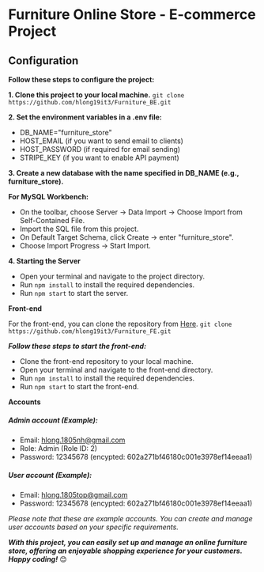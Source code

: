 # Furniture Online Store - E-commerce Project
## Configuration
**Follow these steps to configure the project:**

**1. Clone this project to your local machine.**
`git clone https://github.com/hlong19it3/Furniture_BE.git`

**2. Set the environment variables in a .env file:**

* DB_NAME="furniture_store"
* HOST_EMAIL (if you want to send email to clients)
* HOST_PASSWORD (if required for email sending)
* STRIPE_KEY (if you want to enable API payment)

**3. Create a new database with the name specified in DB_NAME (e.g., furniture_store).**

**For MySQL Workbench:**

* On the toolbar, choose Server -> Data Import -> Choose Import from Self-Contained File.
* Import the SQL file from this project.
* On Default Target Schema, click Create -> enter "furniture_store".
* Choose Import Progress -> Start Import.

**4. Starting the Server**

* Open your terminal and navigate to the project directory.
* Run `npm install` to install the required dependencies.
* Run `npm start` to start the server.

**Front-end**

For the front-end, you can clone the repository from [Here](https://github.com/hlong19it3/Furniture_FE). `git clone https://github.com/hlong19it3/Furniture_FE.git`

***Follow these steps to start the front-end:***

* Clone the front-end repository to your local machine.
* Open your terminal and navigate to the front-end directory.
* Run `npm install` to install the required dependencies.
* Run `npm start` to start the front-end.

**Accounts**
##### Admin account (Example):

* Email: hlong.1805nh@gmail.com
* Role: Admin (Role ID: 2)
* Password: 12345678 (encypted: 602a271bf46180c001e3978ef14eeaa1)

##### User account (Example):

* Email: hlong.1805top@gmail.com
* Password: 12345678 (encypted: 602a271bf46180c001e3978ef14eeaa1)

*Please note that these are example accounts. You can create and manage user accounts based on your specific requirements.*

***With this project, you can easily set up and manage an online furniture store, offering an enjoyable shopping experience for your customers. Happy coding!*** 😊
